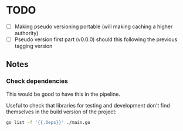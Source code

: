 # TODO
- [ ] Making pseudo versioning portable (will making caching a higher authority)
- [ ] Pseudo version first part (v0.0.0) should this following the previous tagging version

## Notes
### Check dependencies
This would be good to have this in the pipeline.

Useful to check that libraries for testing and development don't find themselves in the build version of the project:
```bash
go list -f '{{.Deps}}' ./main.go
```
